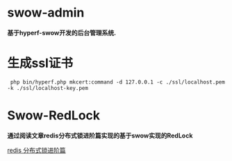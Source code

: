 # swow-admin

**基于hyperf-swow开发的后台管理系统.**

# 生成ssl证书

```shell
 php bin/hyperf.php mkcert:command -d 127.0.0.1 -c ./ssl/localhost.pem -k ./ssl/localhost-key.pem

```

# Swow-RedLock

**通过阅读文章redis分布式锁进阶篇实现的基于swow实现的RedLock**

[redis 分布式锁进阶篇](https://mp.weixin.qq.com/s/3zuATaua6avMuGPjYEDUdQ)